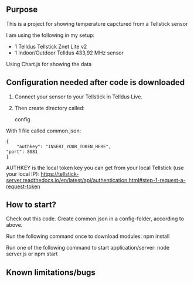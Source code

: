 
## Purpose
This is a project for showing temperature capctured from a Tellstick sensor

I am using the following in my setup:
- 1 Telldus Tellstick Znet Lite v2
- 1 Indoor/Outdoor Telldus 433,92 MHz sensor

Using Chart.js for showing the data

## Configuration needed after code is downloaded
1. Connect your sensor to your Tellstick in Telldus Live.

2. Then create directory called: 

    config

With 1 file called common.json:

    {
    	"authkey": "INSERT_YOUR_TOKEN_HERE",
	"port": 8081
    }

AUTHKEY is the local token key you can get from your local Tellstick (use your local IP):
https://tellstick-server.readthedocs.io/en/latest/api/authentication.html#step-1-request-a-request-token


## How to start?
Check out this code.
Create common.json in a config-folder, according to above.

Run the following command once to download modules:
npm install

Run one of the following command to start application/server:
node server.js or npm start

## Known limitations/bugs
